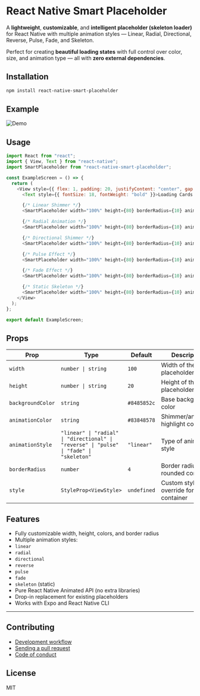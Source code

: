 # React Native Smart Placeholder

A **lightweight**, **customizable**, and **intelligent placeholder (skeleton loader)** for React Native with multiple animation styles — Linear, Radial, Directional, Reverse, Pulse, Fade, and Skeleton.

Perfect for creating **beautiful loading states** with full control over color, size, and animation type — all with **zero external dependencies**.

## Installation

```bash
npm install react-native-smart-placeholder
```

## Example

![Demo](https://drive.google.com/uc?export=view&id=1ABCdEFghIJKlmNOPqrSTuvwXYz)

## Usage

```js
import React from "react";
import { View, Text } from "react-native";
import SmartPlaceholder from "react-native-smart-placeholder";

const ExampleScreen = () => {
  return (
    <View style={{ flex: 1, padding: 20, justifyContent: "center", gap: 20 }}>
      <Text style={{ fontSize: 18, fontWeight: "bold" }}>Loading Cards...</Text>

      {/* Linear Shimmer */}
      <SmartPlaceholder width="100%" height={80} borderRadius={10} animationStyle="linear" />

      {/* Radial Animation */}
      <SmartPlaceholder width="100%" height={80} borderRadius={10} animationStyle="radial" />

      {/* Directional Shimmer */}
      <SmartPlaceholder width="100%" height={80} borderRadius={10} animationStyle="directional" />

      {/* Pulse Effect */}
      <SmartPlaceholder width="100%" height={80} borderRadius={10} animationStyle="pulse" />

      {/* Fade Effect */}
      <SmartPlaceholder width="100%" height={80} borderRadius={10} animationStyle="fade" />

      {/* Static Skeleton */}
      <SmartPlaceholder width="100%" height={80} borderRadius={10} animationStyle="skeleton" />
    </View>
  );
};

export default ExampleScreen;
```

## Props

| Prop              | Type                                                                                    | Default     | Description                         |
| ----------------- | --------------------------------------------------------------------------------------- | ----------- | ----------------------------------- |
| `width`           | `number \| string`                                                                      | `100`       | Width of the placeholder            |
| `height`          | `number \| string`                                                                      | `20`        | Height of the placeholder           |
| `backgroundColor` | `string`                                                                                | `#8485852c` | Base background color               |
| `animationColor`  | `string`                                                                                | `#83848578` | Shimmer/animation highlight color   |
| `animationStyle`  | `"linear" \| "radial" \| "directional" \| "reverse" \| "pulse" \| "fade" \| "skeleton"` | `"linear"`  | Type of animation style             |
| `borderRadius`    | `number`                                                                                | `4`         | Border radius for rounded corners   |
| `style`           | `StyleProp<ViewStyle>`                                                                  | `undefined` | Custom style override for container |

## Features

- Fully customizable width, height, colors, and border radius
- Multiple animation styles:
- `linear`
- `radial`
- `directional`
- `reverse`
- `pulse`
- `fade`
- `skeleton` (static)
- Pure React Native Animated API (no extra libraries)
- Drop-in replacement for existing placeholders
- Works with Expo and React Native CLI

---

## Contributing

- [Development workflow](CONTRIBUTING.md#development-workflow)
- [Sending a pull request](CONTRIBUTING.md#sending-a-pull-request)
- [Code of conduct](CODE_OF_CONDUCT.md)

## License

MIT

